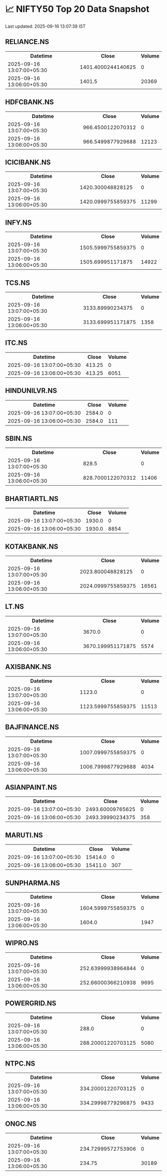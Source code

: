 # 📈 NIFTY50 Top 20 Data Snapshot

Last updated: 2025-09-16 13:07:39 IST

## RELIANCE.NS

<table>
  <tr><th>Datetime</th><th>Close</th><th>Volume</th></tr>
  <tr><td>2025-09-16 13:07:00+05:30</td><td>1401.4000244140625</td><td>0</td></tr>
  <tr><td>2025-09-16 13:06:00+05:30</td><td>1401.5</td><td>20369</td></tr>
</table>

## HDFCBANK.NS

<table>
  <tr><th>Datetime</th><th>Close</th><th>Volume</th></tr>
  <tr><td>2025-09-16 13:07:00+05:30</td><td>966.4500122070312</td><td>0</td></tr>
  <tr><td>2025-09-16 13:06:00+05:30</td><td>966.5499877929688</td><td>12123</td></tr>
</table>

## ICICIBANK.NS

<table>
  <tr><th>Datetime</th><th>Close</th><th>Volume</th></tr>
  <tr><td>2025-09-16 13:07:00+05:30</td><td>1420.300048828125</td><td>0</td></tr>
  <tr><td>2025-09-16 13:06:00+05:30</td><td>1420.0999755859375</td><td>11299</td></tr>
</table>

## INFY.NS

<table>
  <tr><th>Datetime</th><th>Close</th><th>Volume</th></tr>
  <tr><td>2025-09-16 13:07:00+05:30</td><td>1505.5999755859375</td><td>0</td></tr>
  <tr><td>2025-09-16 13:06:00+05:30</td><td>1505.699951171875</td><td>14922</td></tr>
</table>

## TCS.NS

<table>
  <tr><th>Datetime</th><th>Close</th><th>Volume</th></tr>
  <tr><td>2025-09-16 13:07:00+05:30</td><td>3133.89990234375</td><td>0</td></tr>
  <tr><td>2025-09-16 13:06:00+05:30</td><td>3133.699951171875</td><td>1358</td></tr>
</table>

## ITC.NS

<table>
  <tr><th>Datetime</th><th>Close</th><th>Volume</th></tr>
  <tr><td>2025-09-16 13:07:00+05:30</td><td>413.25</td><td>0</td></tr>
  <tr><td>2025-09-16 13:06:00+05:30</td><td>413.25</td><td>6051</td></tr>
</table>

## HINDUNILVR.NS

<table>
  <tr><th>Datetime</th><th>Close</th><th>Volume</th></tr>
  <tr><td>2025-09-16 13:07:00+05:30</td><td>2584.0</td><td>0</td></tr>
  <tr><td>2025-09-16 13:06:00+05:30</td><td>2584.0</td><td>111</td></tr>
</table>

## SBIN.NS

<table>
  <tr><th>Datetime</th><th>Close</th><th>Volume</th></tr>
  <tr><td>2025-09-16 13:07:00+05:30</td><td>828.5</td><td>0</td></tr>
  <tr><td>2025-09-16 13:06:00+05:30</td><td>828.7000122070312</td><td>11406</td></tr>
</table>

## BHARTIARTL.NS

<table>
  <tr><th>Datetime</th><th>Close</th><th>Volume</th></tr>
  <tr><td>2025-09-16 13:07:00+05:30</td><td>1930.0</td><td>0</td></tr>
  <tr><td>2025-09-16 13:06:00+05:30</td><td>1930.0</td><td>8854</td></tr>
</table>

## KOTAKBANK.NS

<table>
  <tr><th>Datetime</th><th>Close</th><th>Volume</th></tr>
  <tr><td>2025-09-16 13:07:00+05:30</td><td>2023.800048828125</td><td>0</td></tr>
  <tr><td>2025-09-16 13:06:00+05:30</td><td>2024.0999755859375</td><td>16561</td></tr>
</table>

## LT.NS

<table>
  <tr><th>Datetime</th><th>Close</th><th>Volume</th></tr>
  <tr><td>2025-09-16 13:07:00+05:30</td><td>3670.0</td><td>0</td></tr>
  <tr><td>2025-09-16 13:06:00+05:30</td><td>3670.199951171875</td><td>5574</td></tr>
</table>

## AXISBANK.NS

<table>
  <tr><th>Datetime</th><th>Close</th><th>Volume</th></tr>
  <tr><td>2025-09-16 13:07:00+05:30</td><td>1123.0</td><td>0</td></tr>
  <tr><td>2025-09-16 13:06:00+05:30</td><td>1123.5999755859375</td><td>11513</td></tr>
</table>

## BAJFINANCE.NS

<table>
  <tr><th>Datetime</th><th>Close</th><th>Volume</th></tr>
  <tr><td>2025-09-16 13:07:00+05:30</td><td>1007.0999755859375</td><td>0</td></tr>
  <tr><td>2025-09-16 13:06:00+05:30</td><td>1006.7999877929688</td><td>4034</td></tr>
</table>

## ASIANPAINT.NS

<table>
  <tr><th>Datetime</th><th>Close</th><th>Volume</th></tr>
  <tr><td>2025-09-16 13:07:00+05:30</td><td>2493.60009765625</td><td>0</td></tr>
  <tr><td>2025-09-16 13:06:00+05:30</td><td>2493.39990234375</td><td>358</td></tr>
</table>

## MARUTI.NS

<table>
  <tr><th>Datetime</th><th>Close</th><th>Volume</th></tr>
  <tr><td>2025-09-16 13:07:00+05:30</td><td>15414.0</td><td>0</td></tr>
  <tr><td>2025-09-16 13:06:00+05:30</td><td>15411.0</td><td>307</td></tr>
</table>

## SUNPHARMA.NS

<table>
  <tr><th>Datetime</th><th>Close</th><th>Volume</th></tr>
  <tr><td>2025-09-16 13:07:00+05:30</td><td>1604.5999755859375</td><td>0</td></tr>
  <tr><td>2025-09-16 13:06:00+05:30</td><td>1604.0</td><td>1947</td></tr>
</table>

## WIPRO.NS

<table>
  <tr><th>Datetime</th><th>Close</th><th>Volume</th></tr>
  <tr><td>2025-09-16 13:07:00+05:30</td><td>252.63999938964844</td><td>0</td></tr>
  <tr><td>2025-09-16 13:06:00+05:30</td><td>252.66000366210938</td><td>9695</td></tr>
</table>

## POWERGRID.NS

<table>
  <tr><th>Datetime</th><th>Close</th><th>Volume</th></tr>
  <tr><td>2025-09-16 13:07:00+05:30</td><td>288.0</td><td>0</td></tr>
  <tr><td>2025-09-16 13:06:00+05:30</td><td>288.20001220703125</td><td>5080</td></tr>
</table>

## NTPC.NS

<table>
  <tr><th>Datetime</th><th>Close</th><th>Volume</th></tr>
  <tr><td>2025-09-16 13:07:00+05:30</td><td>334.20001220703125</td><td>0</td></tr>
  <tr><td>2025-09-16 13:06:00+05:30</td><td>334.29998779296875</td><td>9433</td></tr>
</table>

## ONGC.NS

<table>
  <tr><th>Datetime</th><th>Close</th><th>Volume</th></tr>
  <tr><td>2025-09-16 13:07:00+05:30</td><td>234.72999572753906</td><td>0</td></tr>
  <tr><td>2025-09-16 13:06:00+05:30</td><td>234.75</td><td>30189</td></tr>
</table>

